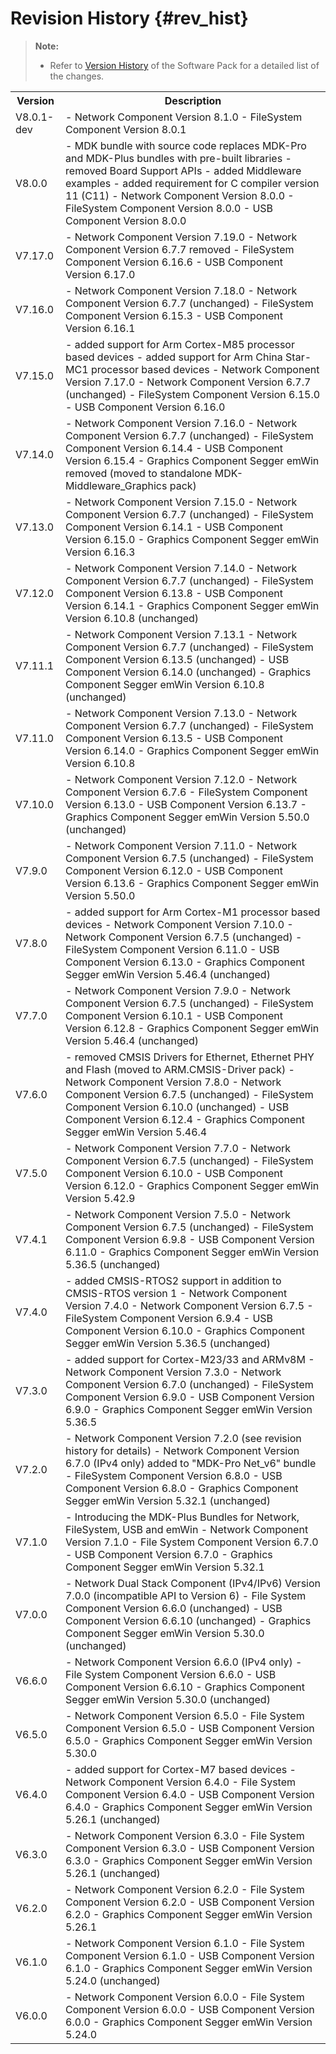 # Revision History {#rev_hist}

> **Note:**
>
> - Refer to [Version History](https://www.keil.arm.com/packs/mdk-middleware-keil/versions/) of the Software Pack for a detailed list of the changes.

<table class="cmtable" summary="Revision History">
  <tr>
    <th>Version</th>
    <th>Description</th>
  </tr>
  <tr>
    <td>V8.0.1-dev</td>
    <td>
      - Network Component Version 8.1.0
      - FileSystem Component Version 8.0.1
    </td>
  </tr>
  <tr>
    <td>V8.0.0</td>
    <td>
      - MDK bundle with source code replaces MDK-Pro and MDK-Plus bundles with pre-built libraries
      - removed Board Support APIs
      - added Middleware examples
      - added requirement for C compiler version 11 (C11)
      - Network Component Version 8.0.0
      - FileSystem Component Version 8.0.0
      - USB Component Version 8.0.0
    </td>
  </tr>
  <tr>
    <td>V7.17.0</td>
    <td>
      - Network Component Version 7.19.0
      - Network Component Version 6.7.7 removed
      - FileSystem Component Version 6.16.6
      - USB Component Version 6.17.0
    </td>
  </tr>
  <tr>
    <td>V7.16.0</td>
    <td>
      - Network Component Version 7.18.0
      - Network Component Version 6.7.7 (unchanged)
      - FileSystem Component Version 6.15.3
      - USB Component Version 6.16.1
    </td>
  </tr>
  <tr>
    <td>V7.15.0</td>
    <td>
      - added support for Arm Cortex-M85 processor based devices
      - added support for Arm China Star-MC1 processor based devices
      - Network Component Version 7.17.0
      - Network Component Version 6.7.7 (unchanged)
      - FileSystem Component Version 6.15.0
      - USB Component Version 6.16.0
    </td>
  </tr>
  <tr>
    <td>V7.14.0</td>
    <td>
      - Network Component Version 7.16.0
      - Network Component Version 6.7.7 (unchanged)
      - FileSystem Component Version 6.14.4
      - USB Component Version 6.15.4
      - Graphics Component Segger emWin removed (moved to standalone MDK-Middleware_Graphics pack)
    </td>
  </tr>
  <tr>
    <td>V7.13.0</td>
    <td>
      - Network Component Version 7.15.0
      - Network Component Version 6.7.7 (unchanged)
      - FileSystem Component Version 6.14.1
      - USB Component Version 6.15.0
      - Graphics Component Segger emWin Version 6.16.3
    </td>
  </tr>
  <tr>
    <td>V7.12.0</td>
    <td>
      - Network Component Version 7.14.0
      - Network Component Version 6.7.7 (unchanged)
      - FileSystem Component Version 6.13.8
      - USB Component Version 6.14.1
      - Graphics Component Segger emWin Version 6.10.8 (unchanged)
    </td>
  </tr>
  <tr>
    <td>V7.11.1</td>
    <td>
      - Network Component Version 7.13.1
      - Network Component Version 6.7.7 (unchanged)
      - FileSystem Component Version 6.13.5 (unchanged)
      - USB Component Version 6.14.0 (unchanged)
      - Graphics Component Segger emWin Version 6.10.8 (unchanged)
    </td>
  </tr>
  <tr>
    <td>V7.11.0</td>
    <td>
      - Network Component Version 7.13.0
      - Network Component Version 6.7.7 (unchanged)
      - FileSystem Component Version 6.13.5
      - USB Component Version 6.14.0
      - Graphics Component Segger emWin Version 6.10.8
    </td>
  </tr>
  <tr>
    <td>V7.10.0</td>
    <td>
      - Network Component Version 7.12.0
      - Network Component Version 6.7.6
      - FileSystem Component Version 6.13.0
      - USB Component Version 6.13.7
      - Graphics Component Segger emWin Version 5.50.0 (unchanged)
    </td>
  </tr>
  <tr>
    <td>V7.9.0</td>
    <td>
      - Network Component Version 7.11.0
      - Network Component Version 6.7.5 (unchanged)
      - FileSystem Component Version 6.12.0
      - USB Component Version 6.13.6
      - Graphics Component Segger emWin Version 5.50.0
    </td>
  </tr>
  <tr>
    <td>V7.8.0</td>
    <td>
      - added support for Arm Cortex-M1 processor based devices
      - Network Component Version 7.10.0
      - Network Component Version 6.7.5 (unchanged)
      - FileSystem Component Version 6.11.0
      - USB Component Version 6.13.0
      - Graphics Component Segger emWin Version 5.46.4 (unchanged)
    </td>
  </tr>
  <tr>
    <td>V7.7.0</td>
    <td>
      - Network Component Version 7.9.0
      - Network Component Version 6.7.5 (unchanged)
      - FileSystem Component Version 6.10.1
      - USB Component Version 6.12.8
      - Graphics Component Segger emWin Version 5.46.4 (unchanged)
    </td>
  </tr>
  <tr>
    <td>V7.6.0</td>
    <td>
      - removed CMSIS Drivers for Ethernet, Ethernet PHY and Flash (moved to ARM.CMSIS-Driver pack)
      - Network Component Version 7.8.0
      - Network Component Version 6.7.5 (unchanged)
      - FileSystem Component Version 6.10.0 (unchanged)
      - USB Component Version 6.12.4
      - Graphics Component Segger emWin Version 5.46.4
    </td>
  </tr>
  <tr>
    <td>V7.5.0</td>
    <td>
      - Network Component Version 7.7.0
      - Network Component Version 6.7.5 (unchanged)
      - FileSystem Component Version 6.10.0
      - USB Component Version 6.12.0
      - Graphics Component Segger emWin Version 5.42.9
    </td>
  </tr>
  <tr>
    <td>V7.4.1</td>
    <td>
      - Network Component Version 7.5.0
      - Network Component Version 6.7.5 (unchanged)
      - FileSystem Component Version 6.9.8
      - USB Component Version 6.11.0
      - Graphics Component Segger emWin Version 5.36.5 (unchanged)
    </td>
  </tr>
  <tr>
    <td>V7.4.0</td>
    <td>
      - added CMSIS-RTOS2 support in addition to CMSIS-RTOS version 1
      - Network Component Version 7.4.0
      - Network Component Version 6.7.5
      - FileSystem Component Version 6.9.4
      - USB Component Version 6.10.0
      - Graphics Component Segger emWin Version 5.36.5 (unchanged)
    </td>
  </tr>
  <tr>
    <td>V7.3.0</td>
    <td>
      - added support for Cortex-M23/33 and ARMv8M
      - Network Component Version 7.3.0
      - Network Component Version 6.7.0 (unchanged)
      - FileSystem Component Version 6.9.0
      - USB Component Version 6.9.0
      - Graphics Component Segger emWin Version 5.36.5
    </td>
  </tr>
  <tr>
    <td>V7.2.0</td>
    <td>
      - Network Component Version 7.2.0 (see revision history for details)
      - Network Component Version 6.7.0 (IPv4 only) added to "MDK-Pro Net_v6" bundle
      - FileSystem Component Version 6.8.0
      - USB Component Version 6.8.0
      - Graphics Component Segger emWin Version 5.32.1 (unchanged)
    </td>
  </tr>
  <tr>
    <td>V7.1.0</td>
    <td>
      - Introducing the MDK-Plus Bundles for Network, FileSystem, USB and emWin
      - Network Component Version 7.1.0
      - File System Component Version 6.7.0
      - USB Component Version 6.7.0
      - Graphics Component Segger emWin Version 5.32.1
    </td>
  </tr>
  <tr>
    <td>V7.0.0</td>
    <td>
      - Network Dual Stack Component (IPv4/IPv6) Version 7.0.0 (incompatible API to Version 6)
      - File System Component Version 6.6.0 (unchanged)
      - USB Component Version 6.6.10 (unchanged)
      - Graphics Component Segger emWin Version 5.30.0 (unchanged)
    </td>
  </tr>
  <tr>
    <td>V6.6.0</td>
    <td>
      - Network Component Version 6.6.0 (IPv4 only)
      - File System Component Version 6.6.0
      - USB Component Version 6.6.10
      - Graphics Component Segger emWin Version 5.30.0 (unchanged)
    </td>
  </tr>
  <tr>
    <td>V6.5.0</td>
    <td>
      - Network Component Version 6.5.0
      - File System Component Version 6.5.0
      - USB Component Version 6.5.0
      - Graphics Component Segger emWin Version 5.30.0 
    </td>
  </tr>
  <tr>
    <td>V6.4.0</td>
    <td>
      - added support for Cortex-M7 based devices
      - Network Component Version 6.4.0
      - File System Component Version 6.4.0
      - USB Component Version 6.4.0
      - Graphics Component Segger emWin Version 5.26.1 (unchanged)
    </td>
  </tr>
  <tr>
    <td>V6.3.0</td>
    <td>
      - Network Component Version 6.3.0
      - File System Component Version 6.3.0
      - USB Component Version 6.3.0
      - Graphics Component Segger emWin Version 5.26.1 (unchanged)
    </td>
  </tr>
  <tr>
    <td>V6.2.0</td>
    <td>
      - Network Component Version 6.2.0
      - File System Component Version 6.2.0
      - USB Component Version 6.2.0
      - Graphics Component Segger emWin Version 5.26.1
    </td>
  </tr>
  <tr>
    <td>V6.1.0</td>
    <td>
      - Network Component Version 6.1.0
      - File System Component Version 6.1.0
      - USB Component Version 6.1.0
      - Graphics Component Segger emWin Version 5.24.0 (unchanged)
    </td>
  </tr>
  <tr>
    <td>V6.0.0</td>
    <td>
      - Network Component Version 6.0.0
      - File System Component Version 6.0.0
      - USB Component Version 6.0.0
      - Graphics Component Segger emWin Version 5.24.0
    </td>
  </tr>
</table>
